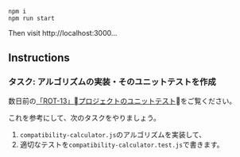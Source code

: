 ```
npm i
npm run start
```

Then visit http://localhost:3000...

## Instructions

### タスク: アルゴリズムの実装・そのユニットテストを作成

数日前の[「ROT-13」プロジェクトのユニットテスト](https://github.com/bootcamp-tpa/tpa-03-rot-13/pull/1/commits/b31dc13f2eb831b10bbb1a76fb2b387604d5c010)をご覧ください。

これを参考にして、次のタスクをやりましょう。

1. `compatibility-calculator.js`のアルゴリズムを実装して、
1. 適切なテストを`compatibility-calculator.test.js`で書きます。

